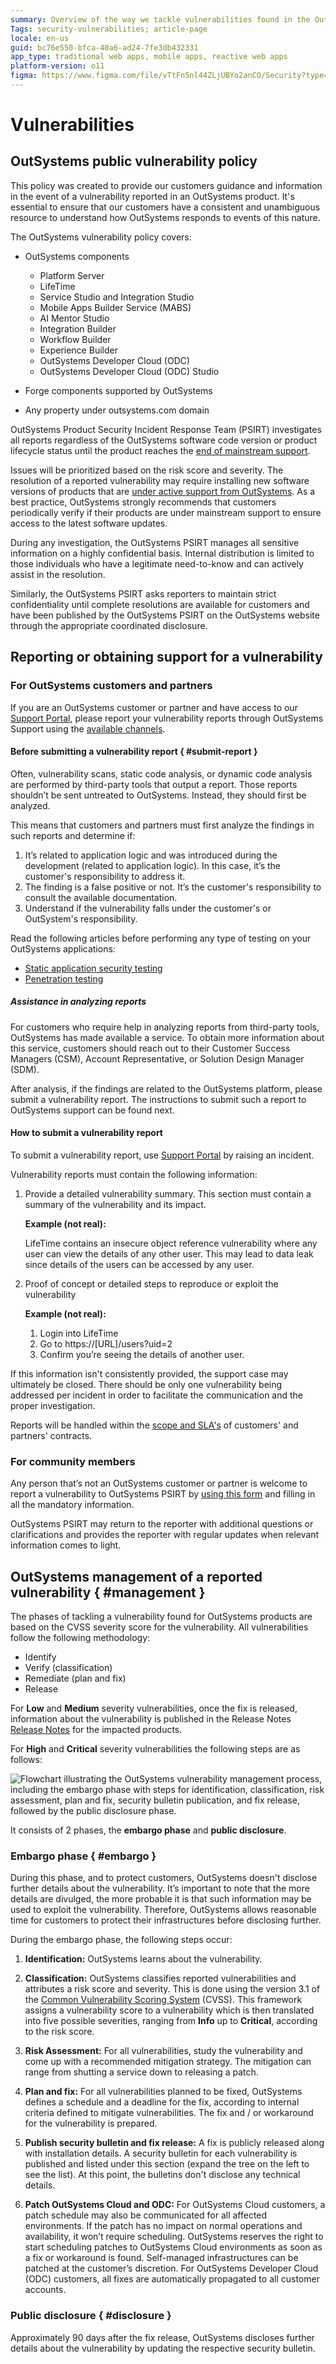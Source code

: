 ```yaml
---
summary: Overview of the way we tackle vulnerabilities found in the OutSystems Platform. 
Tags: security-vulnerabilities; article-page
locale: en-us
guid: bc76e550-bfca-40a6-ad24-7fe3db432331
app_type: traditional web apps, mobile apps, reactive web apps
platform-version: o11
figma: https://www.figma.com/file/vTtFn5nl44ZLjUBYo2anCO/Security?type=design&node-id=0%3A1&mode=design&t=kgeN4DPQGpzW3OrE-1
---
```


# Vulnerabilities

## OutSystems public vulnerability policy

This policy was created to provide our customers guidance and information in the event of a vulnerability reported in an OutSystems product. It's essential to ensure that our customers have a consistent and unambiguous resource to understand how OutSystems responds to events of this nature.

The OutSystems vulnerability policy covers:

* OutSystems components

    * Platform Server
    * LifeTime
    * Service Studio and Integration Studio
    * Mobile Apps Builder Service (MABS)
    * AI Mentor Studio
    * Integration Builder
    * Workflow Builder
    * Experience Builder
    * OutSystems Developer Cloud (ODC)
    * OutSystems Developer Cloud (ODC) Studio

* Forge components supported by OutSystems
* Any property under outsystems.com domain

OutSystems Product Security Incident Response Team (PSIRT) investigates all reports regardless of the OutSystems software code version or product lifecycle status until the product reaches the [end of mainstream support](https://www.outsystems.com/legal/success/support-terms-and-service-level-agreements-sla-of-the-outsystems-software/#end-of-support-for-older-software-versions).

Issues will be prioritized based on the risk score and severity. The resolution of a reported vulnerability may require installing new software versions of products that are [under active support from OutSystems](https://success.outsystems.com/Support/Enterprise_Customers/OutSystems_Support/Support_terms_and_service_level_agreements_(SLA)_of_the_OutSystems_software/OutSystems_Product_Lifecycle_and_Support_calendar#What_is_the_support_calendar_for_OutSystems_releases.3F). As a best practice, OutSystems strongly recommends that customers periodically verify if their products are under mainstream support to ensure access to the latest software updates.

During any investigation, the OutSystems PSIRT manages all sensitive information on a highly confidential basis. Internal distribution is limited to those individuals who have a legitimate need-to-know and can actively assist in the resolution.

Similarly, the OutSystems PSIRT asks reporters to maintain strict confidentiality until complete resolutions are available for customers and have been published by the OutSystems PSIRT on the OutSystems website through the appropriate coordinated disclosure.

## Reporting or obtaining support for a vulnerability

### For OutSystems customers and partners

If you are an OutSystems customer or partner and have access to our [Support Portal](https://www.outsystems.com/supportportal/), please report your vulnerability reports through OutSystems Support using the [available channels](https://www.outsystems.com/legal/success/contact-outsystems-technical-support/#Contact_Channels).

#### Before submitting a vulnerability report  { #submit-report }

Often, vulnerability scans, static code analysis, or dynamic code analysis are performed by third-party tools that output a report. Those reports shouldn’t be sent untreated to OutSystems. Instead, they should first be analyzed.

This means that customers and partners must first analyze the findings in such reports and determine if:

1. It’s related to application logic and was introduced during the development (related to application logic). In this case, it’s the customer's responsibility to address it.
1. The finding is a false positive or not. It’s the customer's responsibility to consult the available documentation.
1. Understand if the vulnerability falls under the customer's or OutSystem's responsibility.

Read the following articles before performing any type of testing on your OutSystems applications:

* [Static application security testing](https://success.outsystems.com/Support/Security/Static_Application_Security_Testing)
* [Penetration testing](https://success.outsystems.com/Support/Security/Penetration_testing)

##### Assistance in analyzing reports

For customers who require help in analyzing reports from third-party tools, OutSystems has made available a service.
To obtain more information about this service, customers should reach out to their Customer Success Managers (CSM), Account Representative, or Solution Design Manager (SDM).

After analysis, if the findings are related to the OutSystems platform, please submit a vulnerability report. The instructions to submit such a report to OutSystems support can be found next.

#### How to submit a vulnerability report

To submit a vulnerability report, use [Support Portal](https://www.outsystems.com/supportportal) by raising an incident.

Vulnerability reports must contain the following information:

1. Provide a detailed vulnerability summary. This section must contain a summary of the vulnerability and its impact.

    **Example (not real):**

    LifeTime contains an insecure object reference vulnerability where any user can view the details of any other user. This may lead to data leak since details of the users can be accessed by any user.

2. Proof of concept or detailed steps to reproduce or exploit the vulnerability

    **Example (not real):**

    1. Login into LifeTime
    1. Go to https://[URL]/users?uid=2
    1. Confirm you’re seeing the details of another user.

If this information isn't consistently provided, the support case may ultimately be closed. There should be only one vulnerability being addressed per incident in order to facilitate the communication and the proper investigation. 

Reports will be handled within the [scope and SLA's](https://success.outsystems.com/Support/Enterprise_Customers/OutSystems_Support/Support_terms_and_service_level_agreements_(SLA)_of_the_OutSystems_software) of customers' and partners' contracts.

### For community members

Any person that’s not an OutSystems customer or partner is welcome to report a vulnerability to OutSystems PSIRT by [using this form](https://www.outsystems.com/security/report-a-vulnerability) and filling in all the mandatory information.

OutSystems PSIRT may return to the reporter with additional questions or clarifications and provides the reporter with regular updates when relevant information comes to light.

## OutSystems management of a reported vulnerability { #management }

The phases of tackling a vulnerability found for OutSystems products are based on the CVSS severity score for the vulnerability.  All vulnerabilities follow the following methodology:

* Identify
* Verify (classification)
* Remediate (plan and fix)
* Release

For **Low** and **Medium** severity vulnerabilities, once the fix is released, information about the vulnerability is published in the Release Notes  [Release Notes](https://success.outsystems.com/support/release_notes/) for the impacted products.

For **High** and **Critical** severity vulnerabilities the following steps are as follows:

![Flowchart illustrating the OutSystems vulnerability management process, including the embargo phase with steps for identification, classification, risk assessment, plan and fix, security bulletin publication, and fix release, followed by the public disclosure phase.](images/vulnerabilities-diag.png "OutSystems Vulnerability Management Process")

It consists of 2 phases, the **embargo phase** and **public disclosure**.

### Embargo phase { #embargo }

During this phase, and to protect customers, OutSystems doesn't disclose further details about the vulnerability. It’s important to note that the more details are divulged, the more probable it is that such information may be used to exploit the vulnerability. Therefore, OutSystems allows reasonable time for customers to protect their infrastructures before disclosing further.

During the embargo phase, the following steps occur:

1. **Identification:**
OutSystems learns about the vulnerability.
 
1. **Classification:**
OutSystems classifies reported vulnerabilities and attributes a risk score and severity. This is done using the version 3.1 of the [Common Vulnerability Scoring System](https://www.first.org/cvss/) (CVSS). This framework assigns a vulnerability score to a vulnerability which is then translated into five possible severities, ranging from **Info** up to **Critical**, according to the risk score.

1. **Risk Assessment:**
For all vulnerabilities, study the vulnerability and come up with a recommended mitigation strategy. The mitigation can range from shutting a service down to releasing a patch.
  
1. **Plan and fix:**
For all vulnerabilities planned to be fixed, OutSystems defines a schedule and a deadline for the fix, according to internal criteria defined to mitigate vulnerabilities. The fix and / or workaround for the vulnerability is prepared.
 
1. **Publish security bulletin and fix release:**
A fix is publicly released along with installation details. A security bulletin for each vulnerability is published and listed under this section (expand the tree on the left to see the list). At this point, the bulletins don't disclose any technical details.

1. **Patch OutSystems Cloud and ODC:**
For OutSystems Cloud customers, a patch schedule may also be communicated for all affected environments. If the patch has no impact on normal operations and availability, it won’t require scheduling. OutSystems reserves the right to start scheduling patches to OutSystems Cloud environments as soon as a fix or workaround is found.
Self-managed infrastructures can be patched at the customer’s discretion.
For OutSystems Developer Cloud (ODC) customers, all fixes are automatically propagated to all customer accounts. 

### Public disclosure { #disclosure }

Approximately 90 days after the fix release, OutSystems discloses further details about the vulnerability by updating the respective security bulletin.

